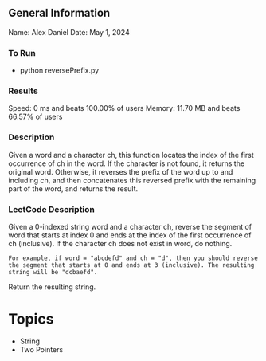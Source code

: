 ## General Information
Name: Alex Daniel
Date: May 1, 2024

### To Run
- python reversePrefix.py

### Results
Speed: 0 ms and beats 100.00% of users
Memory: 11.70 MB and beats 66.57% of users

### Description
Given a word and a character ch, this function locates the index of the first occurrence of ch in the word. If the character is not found, it returns the original word. Otherwise, it reverses the prefix of the word up to and including ch, and then concatenates this reversed prefix with the remaining part of the word, and returns the result.

### LeetCode Description
Given a 0-indexed string word and a character ch, reverse the segment of word that starts at index 0 and ends at the index of the first occurrence of ch (inclusive). If the character ch does not exist in word, do nothing.

    For example, if word = "abcdefd" and ch = "d", then you should reverse the segment that starts at 0 and ends at 3 (inclusive). The resulting string will be "dcbaefd".

Return the resulting string.

# Topics
- String
- Two Pointers